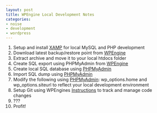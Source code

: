 ```yaml
---
layout: post
title: WPEngine Local Development Notes 
categories:
- noise
- development
- wordpress
---
```


1. Setup and install [XAMP](https://www.apachefriends.org) for local MySQL and PHP development
1. Download latest backup/restore point from [WPEngine](https://my.wpengine.com)
1. Extract archive and move it to your local htdocs folder
1. Create SQL export using PHPMyAdmin from [WPEngine](https://my.wpengine.com)
1. Create local SQL database using [PHPMyAdmin](http://localhost/phpmyadmin)
1. Import SQL dump using [PHPMyAdmin](http://localhost/phpmyadmin)
1. Modify the following using [PHPMyAdmin](http://localhost/phpmyadmin): wp_options.home and wp_options.siteurl to reflect your local development environment
1. Setup Git using WPEngines [Instructions](http://wpengine.com/git/) to track and manage code changes
1. ???
1. Profit!